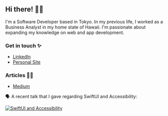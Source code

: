 ## Hi there! 👋🏼

I'm a Software Developer based in Tokyo. In my previous life, I worked as a Business Analyst in my home state of Hawaii. I'm passionate about expanding my knowledge on web and app development. 

### Get in touch ✨

* <a href="https://www.linkedin.com/in/michelledeniselau/" target="_blank">LinkedIn</a> <br />
* <a href="https://www.michelledeniselau.com/" target="_blank">Personal Site</a> <br />

### Articles ✍🏼
* <a href="https://mimzivvimzi.medium.com/a-quick-rundown-of-how-to-use-guard-and-guard-let-f139db893d99" target="_blank">Medium</a> <br />

🗣 A recent talk that I gave regarding SwiftUI and Accessibility:

<a href="https://youtu.be/rX5okxrQZG8" target="_blank">![SwiftUI and Accessibility](https://i.imgur.com/RgpxNSR.png)</a> <br />
<!--
**mimzivvimzi/mimzivvimzi** is a ✨ _special_ ✨ repository because its `README.md` (this file) appears on your GitHub profile.

Here are some ideas to get you started:

- 🔭 I’m currently working on ...
- 🌱 I’m currently learning ...
- 👯 I’m looking to collaborate on ...
- 🤔 I’m looking for help with ...
- 💬 Ask me about ...
- 📫 How to reach me: ...
- 😄 Pronouns: ...
- ⚡ Fun fact: ...
-->
